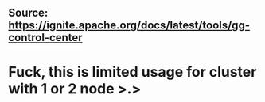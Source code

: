 ## Source: https://ignite.apache.org/docs/latest/tools/gg-control-center
# Fuck, this is limited usage for cluster with 1 or 2 node >.> 
